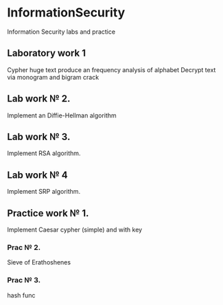# InformationSecurity
Information Security labs and practice


## Laboratory work 1
Cypher huge text
produce an frequency analysis of alphabet
Decrypt text via monogram and bigram crack

## Lab work № 2. 
Implement an Diffie-Hellman algorithm

## Lab work № 3. 
Implement RSA algorithm.

## Lab work № 4
Implement SRP algorithm.

## Practice work № 1. 
Implement Caesar cypher (simple) and with key


### Prac  № 2. 
Sieve of Erathoshenes

### Prac № 3. 
hash func
